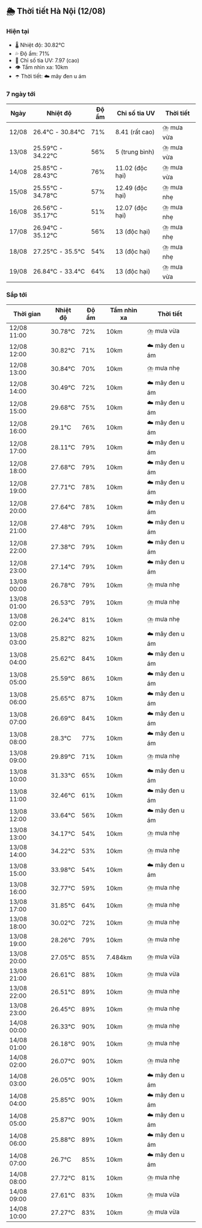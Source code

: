 ## 🌦️ Thời tiết Hà Nội (12/08)

### Hiện tại

- 🌡️ Nhiệt độ: 30.82℃
- 💦 Độ ẩm: 71%
- 🌟 Chỉ số tia UV: 7.97 (cao)
- 👁️ Tầm nhìn xa: 10km
- ☂️ Thời tiết: ☁️ mây đen u ám

### 7 ngày tới

| Ngày | Nhiệt độ | Độ ẩm | Chỉ số tia UV | Thời tiết |
| --- | --- | --- | --- | --- |
| 12/08 | 26.4℃ - 30.84℃ | 71% | 8.41 (rất cao) | ⛈️ mưa vừa |
| 13/08 | 25.59℃ - 34.22℃ | 56% | 5 (trung bình) | ⛈️ mưa vừa |
| 14/08 | 25.85℃ - 28.43℃ | 76% | 11.02 (độc hại) | ⛈️ mưa vừa |
| 15/08 | 25.55℃ - 34.78℃ | 57% | 12.49 (độc hại) | ⛈️ mưa nhẹ |
| 16/08 | 26.56℃ - 35.17℃ | 51% | 12.07 (độc hại) | ⛈️ mưa nhẹ |
| 17/08 | 26.94℃ - 35.12℃ | 56% | 13 (độc hại) | ⛈️ mưa nhẹ |
| 18/08 | 27.25℃ - 35.5℃ | 54% | 13 (độc hại) | ⛈️ mưa nhẹ |
| 19/08 | 26.84℃ - 33.4℃ | 64% | 13 (độc hại) | ⛈️ mưa vừa |

### Sắp tới

| Thời gian | Nhiệt độ | Độ ẩm | Tầm nhìn xa | Thời tiết |
| --- | --- | --- | --- | --- |
| 12/08 11:00 | 30.78℃ | 72% | 10km | ⛈️ mưa vừa |
| 12/08 12:00 | 30.82℃ | 71% | 10km | ☁️ mây đen u ám |
| 12/08 13:00 | 30.84℃ | 70% | 10km | ⛈️ mưa nhẹ |
| 12/08 14:00 | 30.49℃ | 72% | 10km | ☁️ mây đen u ám |
| 12/08 15:00 | 29.68℃ | 75% | 10km | ☁️ mây đen u ám |
| 12/08 16:00 | 29.1℃ | 76% | 10km | ☁️ mây đen u ám |
| 12/08 17:00 | 28.11℃ | 79% | 10km | ☁️ mây đen u ám |
| 12/08 18:00 | 27.68℃ | 79% | 10km | ☁️ mây đen u ám |
| 12/08 19:00 | 27.71℃ | 78% | 10km | ☁️ mây đen u ám |
| 12/08 20:00 | 27.64℃ | 78% | 10km | ☁️ mây đen u ám |
| 12/08 21:00 | 27.48℃ | 79% | 10km | ☁️ mây đen u ám |
| 12/08 22:00 | 27.38℃ | 79% | 10km | ☁️ mây đen u ám |
| 12/08 23:00 | 27.14℃ | 79% | 10km | ☁️ mây đen u ám |
| 13/08 00:00 | 26.78℃ | 79% | 10km | ⛈️ mưa nhẹ |
| 13/08 01:00 | 26.53℃ | 79% | 10km | ⛈️ mưa nhẹ |
| 13/08 02:00 | 26.24℃ | 81% | 10km | ⛈️ mưa nhẹ |
| 13/08 03:00 | 25.82℃ | 82% | 10km | ☁️ mây đen u ám |
| 13/08 04:00 | 25.62℃ | 84% | 10km | ☁️ mây đen u ám |
| 13/08 05:00 | 25.59℃ | 86% | 10km | ☁️ mây đen u ám |
| 13/08 06:00 | 25.65℃ | 87% | 10km | ☁️ mây đen u ám |
| 13/08 07:00 | 26.69℃ | 84% | 10km | ☁️ mây đen u ám |
| 13/08 08:00 | 28.3℃ | 77% | 10km | ☁️ mây đen u ám |
| 13/08 09:00 | 29.89℃ | 71% | 10km | ⛈️ mưa nhẹ |
| 13/08 10:00 | 31.33℃ | 65% | 10km | ☁️ mây đen u ám |
| 13/08 11:00 | 32.46℃ | 61% | 10km | ☁️ mây đen u ám |
| 13/08 12:00 | 33.64℃ | 56% | 10km | ☁️ mây đen u ám |
| 13/08 13:00 | 34.17℃ | 54% | 10km | ⛈️ mưa nhẹ |
| 13/08 14:00 | 34.22℃ | 53% | 10km | ⛈️ mưa nhẹ |
| 13/08 15:00 | 33.98℃ | 54% | 10km | ☁️ mây đen u ám |
| 13/08 16:00 | 32.77℃ | 59% | 10km | ⛈️ mưa nhẹ |
| 13/08 17:00 | 31.85℃ | 64% | 10km | ⛈️ mưa nhẹ |
| 13/08 18:00 | 30.02℃ | 72% | 10km | ⛈️ mưa nhẹ |
| 13/08 19:00 | 28.26℃ | 79% | 10km | ⛈️ mưa nhẹ |
| 13/08 20:00 | 27.05℃ | 85% | 7.484km | ⛈️ mưa vừa |
| 13/08 21:00 | 26.61℃ | 88% | 10km | ⛈️ mưa vừa |
| 13/08 22:00 | 26.51℃ | 89% | 10km | ⛈️ mưa nhẹ |
| 13/08 23:00 | 26.45℃ | 89% | 10km | ⛈️ mưa nhẹ |
| 14/08 00:00 | 26.33℃ | 90% | 10km | ⛈️ mưa nhẹ |
| 14/08 01:00 | 26.18℃ | 90% | 10km | ⛈️ mưa nhẹ |
| 14/08 02:00 | 26.07℃ | 90% | 10km | ⛈️ mưa nhẹ |
| 14/08 03:00 | 26.05℃ | 90% | 10km | ☁️ mây đen u ám |
| 14/08 04:00 | 25.85℃ | 90% | 10km | ☁️ mây đen u ám |
| 14/08 05:00 | 25.87℃ | 90% | 10km | ☁️ mây đen u ám |
| 14/08 06:00 | 25.88℃ | 89% | 10km | ☁️ mây đen u ám |
| 14/08 07:00 | 26.7℃ | 85% | 10km | ☁️ mây đen u ám |
| 14/08 08:00 | 27.72℃ | 81% | 10km | ⛈️ mưa nhẹ |
| 14/08 09:00 | 27.61℃ | 83% | 10km | ⛈️ mưa vừa |
| 14/08 10:00 | 27.27℃ | 83% | 10km | ⛈️ mưa vừa |
